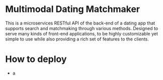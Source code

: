 # Multimodal Dating Matchmaker

This is a microservices RESTful API of the back-end of a dating app that supports 
search and matchmaking through various methods. Designed to serve many kinds of 
front-end applications, to be highly customizable yet simple to use while also 
providing a rich set of features to the clients.

# How to deploy

- a
